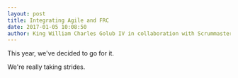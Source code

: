 ```yaml
---
layout: post
title: Integrating Agile and FRC
date: 2017-01-05 10:08:50
author: King William Charles Golub IV in collaboration with Scrummaster/Scrubmaster/MasterofScrubs
---
```


This year, we've decided to go for it.

We're really taking strides.
